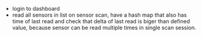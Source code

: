 - login to dashboard
- read all sensors in list on sensor scan, have a hash map that also has time of last read and
  check that delta of last read is biger than defined value, because sensor can be read multiple times
  in single scan session.
